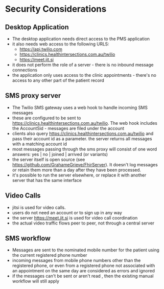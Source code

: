 # Security Considerations

## Desktop Application

* The desktop application needs direct access to the PMS application 
* it also needs web access to the following URLS: 
  * https://api.twilio.com
  * https://clinics.healthintersections.com.au/twilio
  * https://meet.jit.si
* it does not perform the role of a server - there is no inbound message connections  
* the application only uses access to the clinic appointments - there's no access to any other part of the patient record

## SMS proxy server

* The Twilio SMS gateway uses a web hook to handle incoming SMS messages
* these are configured to be sent to https://clinics.healthintersections.com.au/twilio. The web hook includes the AccountSid - messages are filed under the account
* clients also query https://clinics.healthintersections.com.au/twilio and pass their account id as a parameter. the server returns all messages with a matching account id 
* most messages passing through the sms proxy will consist of one word answers: yes | no | joined | arrived (or variants) 
* the server itself is open source (see https://github.com/GrahameGrieve/FhirServer). It doesn't log messages or retain them more than a day after they have been processed.
* it's possible to run the server elsewhere, or replace it with another server that has the same interface 

## Video Calls

* jitsi is used for video calls. 
* users do not need an account or to sign up in any way
* the server https://meet.jit.si is used for video call coordination
* the actual video traffic flows peer to peer, not through a central server

## SMS workflow

* Messages are sent to the nominated mobile number for the patient using the current registered phone number 
* incoming messages from mobile phone numbers other than the registered phone, or even from a registered phone not associated with an appointment on the same day are considered as errors and ignored 
* if the messages can't be sent or aren't read , then the existing manual workflow will still apply


